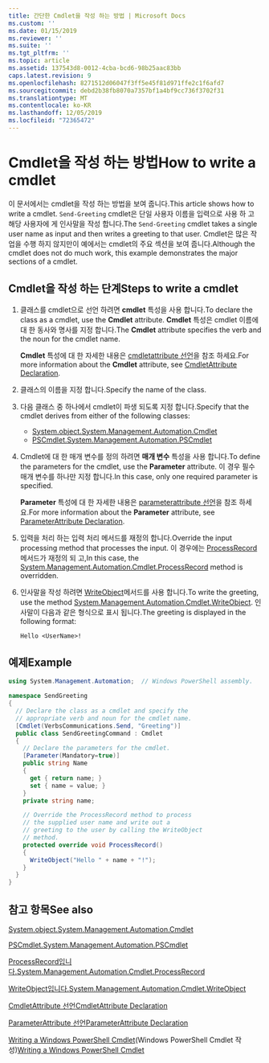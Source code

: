 ```yaml
---
title: 간단한 Cmdlet을 작성 하는 방법 | Microsoft Docs
ms.custom: ''
ms.date: 01/15/2019
ms.reviewer: ''
ms.suite: ''
ms.tgt_pltfrm: ''
ms.topic: article
ms.assetid: 137543d8-0012-4cba-bcd6-98b25aac83bb
caps.latest.revision: 9
ms.openlocfilehash: 8271512d06047f3ff5e45f81d971ffe2c1f6afd7
ms.sourcegitcommit: debd2b38fb8070a7357bf1a4bf9cc736f3702f31
ms.translationtype: MT
ms.contentlocale: ko-KR
ms.lasthandoff: 12/05/2019
ms.locfileid: "72365472"
---
```

# <a name="how-to-write-a-cmdlet"></a><span data-ttu-id="05ec0-102">Cmdlet을 작성 하는 방법</span><span class="sxs-lookup"><span data-stu-id="05ec0-102">How to write a cmdlet</span></span>

<span data-ttu-id="05ec0-103">이 문서에서는 cmdlet을 작성 하는 방법을 보여 줍니다.</span><span class="sxs-lookup"><span data-stu-id="05ec0-103">This article shows how to write a cmdlet.</span></span> <span data-ttu-id="05ec0-104">`Send-Greeting` cmdlet은 단일 사용자 이름을 입력으로 사용 하 고 해당 사용자에 게 인사말을 작성 합니다.</span><span class="sxs-lookup"><span data-stu-id="05ec0-104">The `Send-Greeting` cmdlet takes a single user name as input and then writes a greeting to that user.</span></span> <span data-ttu-id="05ec0-105">Cmdlet은 많은 작업을 수행 하지 않지만이 예에서는 cmdlet의 주요 섹션을 보여 줍니다.</span><span class="sxs-lookup"><span data-stu-id="05ec0-105">Although the cmdlet does not do much work, this example demonstrates the major sections of a cmdlet.</span></span>

## <a name="steps-to-write-a-cmdlet"></a><span data-ttu-id="05ec0-106">Cmdlet을 작성 하는 단계</span><span class="sxs-lookup"><span data-stu-id="05ec0-106">Steps to write a cmdlet</span></span>

1. <span data-ttu-id="05ec0-107">클래스를 cmdlet으로 선언 하려면 **cmdlet** 특성을 사용 합니다.</span><span class="sxs-lookup"><span data-stu-id="05ec0-107">To declare the class as a cmdlet, use the **Cmdlet** attribute.</span></span> <span data-ttu-id="05ec0-108">**Cmdlet** 특성은 cmdlet 이름에 대 한 동사와 명사를 지정 합니다.</span><span class="sxs-lookup"><span data-stu-id="05ec0-108">The **Cmdlet** attribute specifies the verb and the noun for the cmdlet name.</span></span>

   <span data-ttu-id="05ec0-109">**Cmdlet** 특성에 대 한 자세한 내용은 [cmdletattribute 선언](cmdlet-attribute-declaration.md)을 참조 하세요.</span><span class="sxs-lookup"><span data-stu-id="05ec0-109">For more information about the **Cmdlet** attribute, see [CmdletAttribute Declaration](cmdlet-attribute-declaration.md).</span></span>

2. <span data-ttu-id="05ec0-110">클래스의 이름을 지정 합니다.</span><span class="sxs-lookup"><span data-stu-id="05ec0-110">Specify the name of the class.</span></span>

3. <span data-ttu-id="05ec0-111">다음 클래스 중 하나에서 cmdlet이 파생 되도록 지정 합니다.</span><span class="sxs-lookup"><span data-stu-id="05ec0-111">Specify that the cmdlet derives from either of the following classes:</span></span>

   * [<span data-ttu-id="05ec0-112">System.object.</span><span class="sxs-lookup"><span data-stu-id="05ec0-112">System.Management.Automation.Cmdlet</span></span>](/dotnet/api/System.Management.Automation.Cmdlet)
   * [<span data-ttu-id="05ec0-113">PSCmdlet.</span><span class="sxs-lookup"><span data-stu-id="05ec0-113">System.Management.Automation.PSCmdlet</span></span>](/dotnet/api/System.Management.Automation.PSCmdlet)

4. <span data-ttu-id="05ec0-114">Cmdlet에 대 한 매개 변수를 정의 하려면 **매개 변수** 특성을 사용 합니다.</span><span class="sxs-lookup"><span data-stu-id="05ec0-114">To define the parameters for the cmdlet, use the **Parameter** attribute.</span></span> <span data-ttu-id="05ec0-115">이 경우 필수 매개 변수를 하나만 지정 합니다.</span><span class="sxs-lookup"><span data-stu-id="05ec0-115">In this case, only one required parameter is specified.</span></span>

   <span data-ttu-id="05ec0-116">**Parameter** 특성에 대 한 자세한 내용은 [parameterattribute 선언](parameter-attribute-declaration.md)을 참조 하세요.</span><span class="sxs-lookup"><span data-stu-id="05ec0-116">For more information about the **Parameter** attribute, see [ParameterAttribute Declaration](parameter-attribute-declaration.md).</span></span>

5. <span data-ttu-id="05ec0-117">입력을 처리 하는 입력 처리 메서드를 재정의 합니다.</span><span class="sxs-lookup"><span data-stu-id="05ec0-117">Override the input processing method that processes the input.</span></span> <span data-ttu-id="05ec0-118">이 경우에는 [ProcessRecord](/dotnet/api/System.Management.Automation.Cmdlet.ProcessRecord) 메서드가 재정의 되 고,</span><span class="sxs-lookup"><span data-stu-id="05ec0-118">In this case, the [System.Management.Automation.Cmdlet.ProcessRecord](/dotnet/api/System.Management.Automation.Cmdlet.ProcessRecord) method is overridden.</span></span>

6. <span data-ttu-id="05ec0-119">인사말을 작성 하려면 [WriteObject](/dotnet/api/System.Management.Automation.Cmdlet.WriteObject)메서드를 사용 합니다.</span><span class="sxs-lookup"><span data-stu-id="05ec0-119">To write the greeting, use the method [System.Management.Automation.Cmdlet.WriteObject](/dotnet/api/System.Management.Automation.Cmdlet.WriteObject).</span></span>
   <span data-ttu-id="05ec0-120">인사말이 다음과 같은 형식으로 표시 됩니다.</span><span class="sxs-lookup"><span data-stu-id="05ec0-120">The greeting is displayed in the following format:</span></span>

   ```Output
   Hello <UserName>!
   ```

## <a name="example"></a><span data-ttu-id="05ec0-121">예제</span><span class="sxs-lookup"><span data-stu-id="05ec0-121">Example</span></span>

```csharp
using System.Management.Automation;  // Windows PowerShell assembly.

namespace SendGreeting
{
  // Declare the class as a cmdlet and specify the
  // appropriate verb and noun for the cmdlet name.
  [Cmdlet(VerbsCommunications.Send, "Greeting")]
  public class SendGreetingCommand : Cmdlet
  {
    // Declare the parameters for the cmdlet.
    [Parameter(Mandatory=true)]
    public string Name
    {
      get { return name; }
      set { name = value; }
    }
    private string name;

    // Override the ProcessRecord method to process
    // the supplied user name and write out a
    // greeting to the user by calling the WriteObject
    // method.
    protected override void ProcessRecord()
    {
      WriteObject("Hello " + name + "!");
    }
  }
}
```

## <a name="see-also"></a><span data-ttu-id="05ec0-122">참고 항목</span><span class="sxs-lookup"><span data-stu-id="05ec0-122">See also</span></span>

[<span data-ttu-id="05ec0-123">System.object.</span><span class="sxs-lookup"><span data-stu-id="05ec0-123">System.Management.Automation.Cmdlet</span></span>](/dotnet/api/System.Management.Automation.Cmdlet)

[<span data-ttu-id="05ec0-124">PSCmdlet.</span><span class="sxs-lookup"><span data-stu-id="05ec0-124">System.Management.Automation.PSCmdlet</span></span>](/dotnet/api/System.Management.Automation.PSCmdlet)

[<span data-ttu-id="05ec0-125">ProcessRecord입니다.</span><span class="sxs-lookup"><span data-stu-id="05ec0-125">System.Management.Automation.Cmdlet.ProcessRecord</span></span>](/dotnet/api/System.Management.Automation.Cmdlet.ProcessRecord)

[<span data-ttu-id="05ec0-126">WriteObject입니다.</span><span class="sxs-lookup"><span data-stu-id="05ec0-126">System.Management.Automation.Cmdlet.WriteObject</span></span>](/dotnet/api/System.Management.Automation.Cmdlet.WriteObject)

[<span data-ttu-id="05ec0-127">CmdletAttribute 선언</span><span class="sxs-lookup"><span data-stu-id="05ec0-127">CmdletAttribute Declaration</span></span>](cmdlet-attribute-declaration.md)

[<span data-ttu-id="05ec0-128">ParameterAttribute 선언</span><span class="sxs-lookup"><span data-stu-id="05ec0-128">ParameterAttribute Declaration</span></span>](parameter-attribute-declaration.md)

<span data-ttu-id="05ec0-129">[Writing a Windows PowerShell Cmdlet](writing-a-windows-powershell-cmdlet.md)(Windows PowerShell Cmdlet 작성)</span><span class="sxs-lookup"><span data-stu-id="05ec0-129">[Writing a Windows PowerShell Cmdlet](writing-a-windows-powershell-cmdlet.md)</span></span>